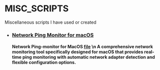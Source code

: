 # MISC_SCRIPTS
Miscellaneous scripts I have used or created

*  ### [Network Ping Monitor for macOS](https://github.com/skaboy71/MISC_SCRIPTS/blob/main/net_ping.md)
   #### Network Ping-monitor for MacOS [file](https://github.com/skaboy71/MISC_SCRIPTS/blob/main/python/ping_monitor.py) \n A comprehensive network monitoring tool specifically designed for macOS that provides real-time ping monitoring with automatic network adapter detection and flexible configuration options.
